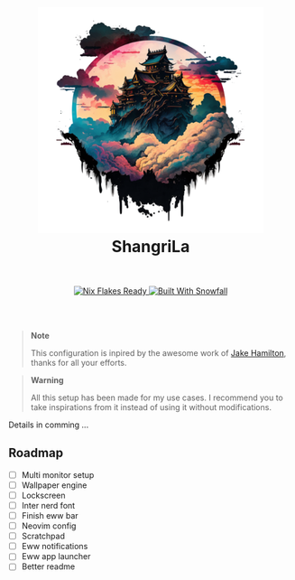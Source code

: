 <h1 align="center">
  <br>
  <img src="https://raw.githubusercontent.com/nialisc/shangrila/main/assets/logo.png" alt="logo" width="400">
  <br>
  ShangriLa
  <br>
  <br>
</h1>

<p align="center">
  <a href="https://nixos.wiki/wiki/Flakes" target="_blank">
    <img alt="Nix Flakes Ready" src="https://img.shields.io/static/v1?logo=nixos&logoColor=d8dee9&label=Nix%20Flakes&labelColor=5e81ac&message=Ready&color=d8dee9&style=for-the-badge">
  </a>
  <a href="https://github.com/snowfallorg/lib" target="_blank">
    <img alt="Built With Snowfall" src="https://img.shields.io/static/v1?logoColor=d8dee9&label=Built%20With&labelColor=5e81ac&message=Snowfall&color=d8dee9&style=for-the-badge">
  </a>
</p>

<br>
<br>

> **Note**
>
> This configuration is inpired by the awesome work of [Jake Hamilton](https://github.com/jakehamilton), thanks for all your efforts.

> **Warning**
>
> All this setup has been made for my use cases. I recommend you to take inspirations from it instead of using it without modifications.

Details in comming ...

## Roadmap
- [ ] Multi monitor setup
- [ ] Wallpaper engine
- [ ] Lockscreen
- [ ] Inter nerd font
- [ ] Finish eww bar
- [ ] Neovim config
- [ ] Scratchpad
- [ ] Eww notifications
- [ ] Eww app launcher
- [ ] Better readme
